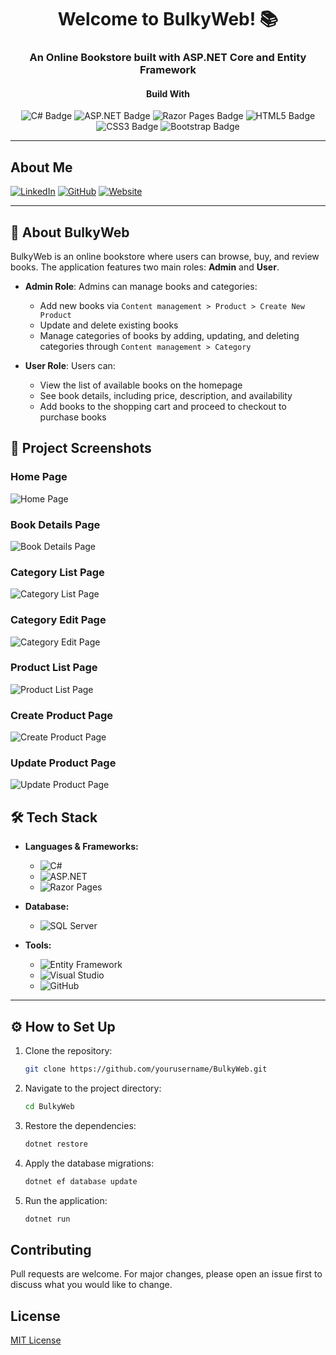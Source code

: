 <h1 align="center">Welcome to BulkyWeb! 📚</h1>
<h3 align="center">An Online Bookstore built with ASP.NET Core and Entity Framework</h3>
<h4 align="center">Build With</h4>
<p align="center">
    <!-- Languages & Frameworks -->
    <img src="https://img.shields.io/badge/C%23-00599C?style=for-the-badge&logo=csharp&logoColor=white" alt="C# Badge" />
    <img src="https://img.shields.io/badge/ASP.NET-512BD4?style=for-the-badge&logo=dotnet&logoColor=white" alt="ASP.NET Badge" />
    <img src="https://img.shields.io/badge/Razor_Pages-512BD4?style=for-the-badge&logo=dotnet&logoColor=white" alt="Razor Pages Badge" />
    <img src="https://img.shields.io/badge/HTML5-E34F26?style=for-the-badge&logo=html5&logoColor=white" alt="HTML5 Badge" />
    <img src="https://img.shields.io/badge/CSS3-1572B6?style=for-the-badge&logo=css3&logoColor=white" alt="CSS3 Badge" />
    <img src="https://img.shields.io/badge/Bootstrap-563D7C?style=for-the-badge&logo=bootstrap&logoColor=white" alt="Bootstrap Badge" />
</p>

---

## About Me
[![LinkedIn](https://img.shields.io/badge/LinkedIn-blue?style=for-the-badge&logo=linkedin)](https://www.linkedin.com/in/ravi-ramani-65a12017b/)
[![GitHub](https://img.shields.io/badge/GitHub-black?style=for-the-badge&logo=github)](https://github.com/RamaniRavi)
[![Website](https://img.shields.io/badge/Website-green?style=for-the-badge&logo=netlify)](https://ravi-ramani.netlify.app/)

---

## 📖 About BulkyWeb

BulkyWeb is an online bookstore where users can browse, buy, and review books. The application features two main roles: **Admin** and **User**.

- **Admin Role**: Admins can manage books and categories:
  - Add new books via `Content management > Product > Create New Product`
  - Update and delete existing books
  - Manage categories of books by adding, updating, and deleting categories through `Content management > Category`
  
- **User Role**: Users can:
  - View the list of available books on the homepage
  - See book details, including price, description, and availability
  - Add books to the shopping cart and proceed to checkout to purchase books

## 📸 Project Screenshots

### Home Page
![Home Page](https://github.com/RamaniRavi/BulkyWeb/blob/main/Demo/homepage.png)

### Book Details Page
![Book Details Page](https://github.com/RamaniRavi/BulkyWeb/blob/main/Demo/book-details.png)

### Category List Page
![Category List Page](https://github.com/RamaniRavi/BulkyWeb/blob/main/Demo/category-list.png)

### Category Edit Page
![Category Edit Page](https://github.com/RamaniRavi/BulkyWeb/blob/main/Demo/category-edit.png)

### Product List Page
![Product List Page](https://github.com/RamaniRavi/BulkyWeb/blob/main/Demo/product-list.png)

### Create Product Page
![Create Product Page](https://github.com/RamaniRavi/BulkyWeb/blob/main/Demo/create-product.png)

### Update Product Page
![Update Product Page](https://github.com/RamaniRavi/BulkyWeb/blob/main/Demo/update-product.png)

## 🛠️ Tech Stack

- **Languages & Frameworks:**
  - ![C#](https://img.shields.io/badge/-C%23-00599C?style=flat-square&logo=csharp)
  - ![ASP.NET](https://img.shields.io/badge/-ASP.NET-512BD4?style=flat-square&logo=.net)
  - ![Razor Pages](https://img.shields.io/badge/-Razor_Pages-512BD4?style=flat-square&logo=.net)

- **Database:**  
  - ![SQL Server](https://img.shields.io/badge/-SQL_Server-CC2927?style=flat-square&logo=microsoft-sql-server)

- **Tools:**  
  - ![Entity Framework](https://img.shields.io/badge/-Entity_Framework-512BD4?style=flat-square&logo=.net)
  - ![Visual Studio](https://img.shields.io/badge/-Visual_Studio-5C2D91?style=flat-square&logo=visualstudio)
  - ![GitHub](https://img.shields.io/badge/-GitHub-181717?style=flat-square&logo=github)

---

## ⚙️ How to Set Up

1. Clone the repository:
    ```bash
    git clone https://github.com/yourusername/BulkyWeb.git
    ```
2. Navigate to the project directory:
    ```bash
    cd BulkyWeb
    ```
3. Restore the dependencies:
    ```bash
    dotnet restore
    ```
4. Apply the database migrations:
    ```bash
    dotnet ef database update
    ```
5. Run the application:
    ```bash
    dotnet run
    ```

## Contributing
Pull requests are welcome. For major changes, please open an issue first to discuss what you would like to change.

## License
[MIT License](LICENSE)
